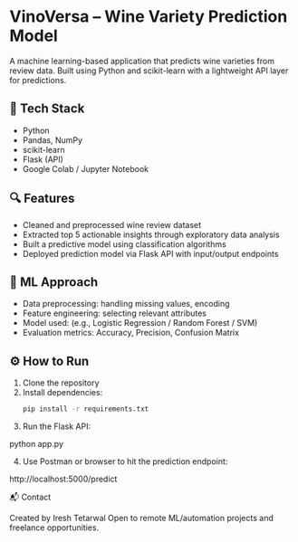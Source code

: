 # VinoVersa – Wine Variety Prediction Model

A machine learning-based application that predicts wine varieties from review data. Built using Python and scikit-learn with a lightweight API layer for predictions.

## 🍷 Tech Stack
- Python
- Pandas, NumPy
- scikit-learn
- Flask (API)
- Google Colab / Jupyter Notebook

## 🔍 Features
- Cleaned and preprocessed wine review dataset
- Extracted top 5 actionable insights through exploratory data analysis
- Built a predictive model using classification algorithms
- Deployed prediction model via Flask API with input/output endpoints

## 🧠 ML Approach
- Data preprocessing: handling missing values, encoding
- Feature engineering: selecting relevant attributes
- Model used: (e.g., Logistic Regression / Random Forest / SVM)
- Evaluation metrics: Accuracy, Precision, Confusion Matrix

## ⚙️ How to Run
1. Clone the repository
2. Install dependencies:
   ```bash
   pip install -r requirements.txt
3. Run the Flask API:

python app.py


4. Use Postman or browser to hit the prediction endpoint:

http://localhost:5000/predict



📬 Contact

Created by Iresh Tetarwal
Open to remote ML/automation projects and freelance opportunities.
